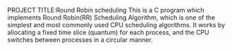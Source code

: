 PROJECT TITLE:Round Robin scheduling
This is a C program which implements Round Robin(RR) Scheduling Algorithm, which is one of the simplest and most commonly used CPU scheduling algorithms. 
It works by allocating a fixed time slice (quantum) for each process, and the CPU switches between processes in a circular manner.
